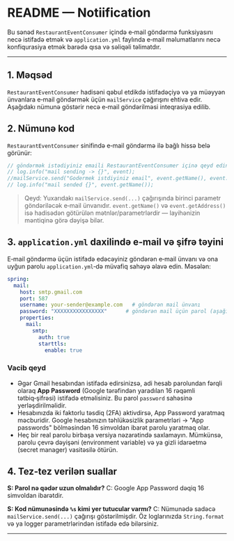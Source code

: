 # README — Notiification 

Bu sənəd `RestaurantEventConsumer` içində e‑mail göndərmə funksiyasını necə istifadə etmək və `application.yml` faylında e‑mail məlumatlarını necə konfiqurasiya etmək barədə qısa və səliqəli təlimatdır.

---

## 1. Məqsəd

`RestaurantEventConsumer` hadisəni qəbul etdikdə istifadəçiyə və ya müəyyən ünvanlara e‑mail göndərmək üçün `mailService` çağırışını ehtiva edir. Aşağıdakı nümunə göstərir necə e‑mail göndərilməsi inteqrasiya edilib.

## 2. Nümunə kod

`RestaurantEventConsumer` sinifində e‑mail göndərmə ilə bağlı hissə belə görünür:

```java
// göndərmək istədiyiniz emaili RestaurantEventConsumer içinə qeyd edin..
// log.info("mail sending -> {}", event);
//mailService.send("Godermek istdiyiniz email", event.getName(), event.getAddress());
// log.info("mail sended {}", event.getName());
```

> Qeyd: Yuxarıdakı `mailService.send(...)` çağırışında birinci parametr göndəriləcək e‑mail ünvanıdır. `event.getName()` və `event.getAddress()` isə hadisədən götürülən mətnlər/parametrlərdir — layihənizin məntiqinə görə dəyişə bilər.

## 3. `application.yml` daxilində e‑mail və şifrə təyini

E‑mail göndərmə üçün istifadə edəcəyiniz göndərən e‑mail ünvanı və ona uyğun parolu `application.yml`‑də müvafiq sahəyə əlavə edin. Məsələn:

```yaml
spring:
  mail:
    host: smtp.gmail.com
    port: 587
    username: your‑sender@example.com   # göndərən mail ünvanı
    password: "XXXXXXXXXXXXXXXX"      # göndərən mail üçün parol (aşağıdakı qeydə baxın)
    properties:
      mail:
        smtp:
          auth: true
          starttls:
            enable: true
```

### Vacib qeyd

* Əgər Gmail hesabından istifadə edirsinizsə, adi hesab parolundan fərqli olaraq **App Password** (Google tərəfindən yaradılan 16 rəqəmli tətbiq‑şifrəsi) istifadə etməlisiniz. Bu parol `password` sahəsinə yerləşdirilməlidir.
* Hesabınızda iki faktorlu təsdiq (2FA) aktivdirsə, App Password yaratmaq məcburidir. Google hesabınızın təhlükəsizlik parametrləri → "App passwords" bölməsindən 16 simvoldan ibarət parolu yaratmaq olar.
* Heç bir real parolu birbaşa versiya nəzarətində saxlamayın. Mümkünsə, parolu çevrə dəyişəni (environment variable) və ya gizli idarəetmə (secret manager) vasitəsilə ötürün.


## 4. Tez‑tez verilən suallar

**S: Parol nə qədər uzun olmalıdır?**
C: Google App Password dəqiq 16 simvoldan ibarətdir.

**S: Kod nümunəsində `%s` kimi yer tutucular varmı?**
C: Nümunədə sadəcə `mailService.send(...)` çağırışı göstərilmişdir. Öz loglarınızda `String.format` və ya logger parametrlərindən istifadə edə bilərsiniz.

---

